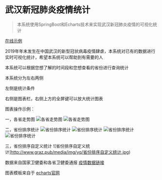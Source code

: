 # 武汉新冠肺炎疫情统计


> 本系统使用SpringBoot和Echarts技术来实现武汉新冠肺炎疫情的可视化统计


[在线示例](http://www.graz.pub/yq)


2019年年末发生在中国武汉的新型冠状病毒疫情肆虐，本系统对已有的数据进行实时可视化统计，希望本系统可以帮助到有需要的人

本系统可以根据您想了解的时间段和您想查看的省份进行查询统计

本系统分为左右两侧

左侧是统计条件

右侧是图表栏，右侧上方的全屏键可以放大统计图表

图表操作示例：

一，各省走势图
![各省走势图](http://www.graz.pub/media/img/yq/各省走势图.jpg)
![各省走势图](http://www.graz.pub/media/img/yq/各省走势图全屏.jpg)

二，省份排序统计
![省份排序统计](http://www.graz.pub/media/img/yq/省份排序统计.jpg)
![省份排序统计](http://www.graz.pub/media/img/yq/省份排序统计全屏1.jpg)
![省份排序统计](http://www.graz.pub/media/img/yq/省份排序统计全屏2.jpg)
![省份排序统计](http://www.graz.pub/media/img/yq/省份排序统计全屏3.jpg)

三，省份排序自定义统计
![省份排序自定义统计]http://www.graz.pub/media/img/yq/省份排序自定义统计.jpg) 
 
数据来自国家卫健委和各省卫健委通报 [疫情数据链接](http://2019ncov.chinacdc.cn/2019-nCoV/)
 
图表模板来自于 [echarts官网](https://www.echartsjs.com/zh/index.html)

